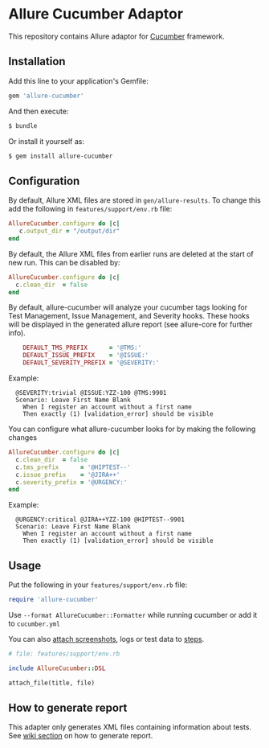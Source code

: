 # Allure Cucumber Adaptor

This repository contains Allure adaptor for [Cucumber](http://cukes.info/) framework.

## Installation

Add this line to your application's Gemfile:

```ruby
gem 'allure-cucumber'
```
And then execute:
```bash
$ bundle
```

Or install it yourself as:
```bash
$ gem install allure-cucumber
```

## Configuration

By default, Allure XML files are stored in `gen/allure-results`. To change this add the following in `features/support/env.rb` file:

```ruby
AllureCucumber.configure do |c|
   c.output_dir = "/output/dir"
end
```

By default, the Allure XML files from earlier runs are deleted at the start of new run. This can be disabled by:

```ruby
AllureCucumber.configure do |c|
  c.clean_dir  = false
end
```

By default, allure-cucumber will analyze your cucumber tags looking for Test Management, Issue Management, and Severity hooks. These hooks will be displayed in the generated allure report (see allure-core for further info). 

```ruby    
    DEFAULT_TMS_PREFIX      = '@TMS:'
    DEFAULT_ISSUE_PREFIX    = '@ISSUE:'
    DEFAULT_SEVERITY_PREFIX = '@SEVERITY:'
```

Example: 
```gherkin
  @SEVERITY:trivial @ISSUE:YZZ-100 @TMS:9901
  Scenario: Leave First Name Blank
    When I register an account without a first name
    Then exactly (1) [validation_error] should be visible
```    

You can configure what allure-cucumber looks for by making the following changes

```ruby
AllureCucumber.configure do |c|
  c.clean_dir  = false
  c.tms_prefix      = '@HIPTEST--'
  c.issue_prefix    = '@JIRA++'
  c.severity_prefix = '@URGENCY:'
end
```

Example: 
```gherkin
  @URGENCY:critical @JIRA++YZZ-100 @HIPTEST--9901
  Scenario: Leave First Name Blank
    When I register an account without a first name
    Then exactly (1) [validation_error] should be visible
```    

## Usage

Put the following in your `features/support/env.rb` file:

```ruby
require 'allure-cucumber'
```

Use `--format AllureCucumber::Formatter` while running cucumber or add it to `cucumber.yml`

You can also [attach screenshots](https://github.com/allure-framework/allure-core/wiki/Glossary#attachment), logs or test data to [steps](https://github.com/allure-framework/allure-core/wiki/Glossary#test-step).

```ruby
# file: features/support/env.rb

include AllureCucumber::DSL

attach_file(title, file)
```

## How to generate report
This adapter only generates XML files containing information about tests. See [wiki section](https://github.com/allure-framework/allure-core/wiki#generating-report) on how to generate report.
